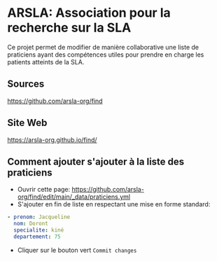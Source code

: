 # ARSLA: Association pour la recherche sur la SLA

Ce projet permet de modifier de manière collaborative une liste
de praticiens ayant des compétences utiles pour prendre en
charge les patients atteints de la SLA.

## Sources

https://github.com/arsla-org/find

## Site Web

https://arsla-org.github.io/find/

## Comment ajouter s'ajouter à la liste des praticiens

+ Ouvrir cette page: https://github.com/arsla-org/find/edit/main/_data/praticiens.yml
+ S'ajouter en fin de liste en respectant une mise en forme standard:

```yaml
- prenom: Jacqueline 
  nom: Doront
  specialite: kiné
  departement: 75
```

+ Cliquer sur le bouton vert `Commit changes`